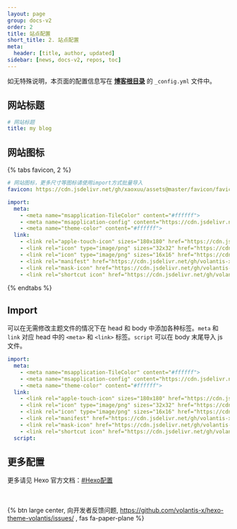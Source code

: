 ```yaml
---
layout: page
group: docs-v2
order: 2
title: 站点配置
short_title: 2. 站点配置
meta:
  header: [title, author, updated]
sidebar: [news, docs-v2, repos, toc]
---
```


如无特殊说明，本页面的配置信息写在 <u>**博客根目录**</u> 的 `_config.yml` 文件中。

## 网站标题

```yaml blog/_config.yml
# 网站标题
title: my blog
```

## 网站图标


{% tabs favicon, 2 %}

<!-- tab 简单方式 -->

```yaml blog/_config.yml
# 网站图标，更多尺寸等图标请使用import方式批量导入
favicon: https://cdn.jsdelivr.net/gh/xaoxuu/assets@master/favicon/favicon.ico
```

<!-- endtab -->

<!-- tab 完全自定义 -->

```yaml blog/_config.yml
import:
  meta:
    - <meta name="msapplication-TileColor" content="#ffffff">
    - <meta name="msapplication-config" content="https://cdn.jsdelivr.net/gh/volantis-x/cdn-org/blog/favicon/browserconfig.xml">
    - <meta name="theme-color" content="#ffffff">
  link:
    - <link rel="apple-touch-icon" sizes="180x180" href="https://cdn.jsdelivr.net/gh/volantis-x/cdn-org/blog/favicon/apple-touch-icon.png">
    - <link rel="icon" type="image/png" sizes="32x32" href="https://cdn.jsdelivr.net/gh/volantis-x/cdn-org/blog/favicon/favicon-32x32.png">
    - <link rel="icon" type="image/png" sizes="16x16" href="https://cdn.jsdelivr.net/gh/volantis-x/cdn-org/blog/favicon/favicon-16x16.png">
    - <link rel="manifest" href="https://cdn.jsdelivr.net/gh/volantis-x/cdn-org/blog/favicon/site.webmanifest">
    - <link rel="mask-icon" href="https://cdn.jsdelivr.net/gh/volantis-x/cdn-org/blog/favicon/safari-pinned-tab.svg" color="#5bbad5">
    - <link rel="shortcut icon" href="https://cdn.jsdelivr.net/gh/volantis-x/cdn-org/blog/favicon/favicon.ico">
```

<!-- endtab -->

{% endtabs %}


## Import

可以在无需修改主题文件的情况下在 head 和 body 中添加各种标签。`meta` 和 `link` 对应 head 中的 `<meta>` 和 `<link>` 标签。`script` 可以在 body 末尾导入 js 文件。

```yaml blog/_config.yml
import:
  meta:
    - <meta name="msapplication-TileColor" content="#ffffff">
    - <meta name="msapplication-config" content="https://cdn.jsdelivr.net/gh/volantis-x/cdn-org/blog/favicon/browserconfig.xml">
    - <meta name="theme-color" content="#ffffff">
  link:
    - <link rel="apple-touch-icon" sizes="180x180" href="https://cdn.jsdelivr.net/gh/volantis-x/cdn-org/blog/favicon/apple-touch-icon.png">
    - <link rel="icon" type="image/png" sizes="32x32" href="https://cdn.jsdelivr.net/gh/volantis-x/cdn-org/blog/favicon/favicon-32x32.png">
    - <link rel="icon" type="image/png" sizes="16x16" href="https://cdn.jsdelivr.net/gh/volantis-x/cdn-org/blog/favicon/favicon-16x16.png">
    - <link rel="manifest" href="https://cdn.jsdelivr.net/gh/volantis-x/cdn-org/blog/favicon/site.webmanifest">
    - <link rel="mask-icon" href="https://cdn.jsdelivr.net/gh/volantis-x/cdn-org/blog/favicon/safari-pinned-tab.svg" color="#5bbad5">
    - <link rel="shortcut icon" href="https://cdn.jsdelivr.net/gh/volantis-x/cdn-org/blog/favicon/favicon.ico">
  script:
```

## 更多配置

更多请见 Hexo 官方文档：[#Hexo配置](https://hexo.io/zh-cn/docs/configuration)

<br><br>{% btn large center, 向开发者反馈问题, https://github.com/volantis-x/hexo-theme-volantis/issues/ , fas fa-paper-plane %}
